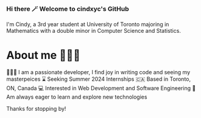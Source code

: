### Hi there 🪄 Welcome to cindxyc's GitHub

I'm Cindy, a 3rd year student at University of Toronto majoring in Mathematics with a double minor in Computer Science and Statistics.

# About me 👩🏻‍💻

👩🏻‍💻 I am a passionate developer, I find joy in writing code and seeing my masterpeices
⌛️ Seeking Summer 2024 Internships
🇨🇦 Based in Toronto, ON, Canada
💻 Interested in Web Development and Software Engineering
💬 Am always eager to learn and explore new technologies

Thanks for stopping by!



<!--
**cindxyc/cindxyc** is a ✨ _special_ ✨ repository because its `README.md` (this file) appears on your GitHub profile.

Here are some ideas to get you started:

- 🔭 I’m currently working on ...
- 🌱 I’m currently learning ...
- 👯 I’m looking to collaborate on ...
- 🤔 I’m looking for help with ...
- 💬 Ask me about ...
- 📫 How to reach me: ...
- 😄 Pronouns: ...
- ⚡ Fun fact: ...
-->
